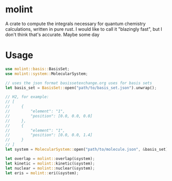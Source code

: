 # molint
A crate to compute the integrals necessary for quantum chemistry calculations, written in pure rust. 
I would like to call it "blazingly fast", but I don't think that's accurate. Maybe some day

# Usage
```rs
use molint::basis::BasisSet;
use molint::system::MolecularSystem;

// uses the json format basissetexchange.org uses for basis sets
let basis_set = BasisSet::open("path/to/basis_set.json").unwrap();

// H2, for example:
// [
//     {
//         "element": "1",
//         "position": [0.0, 0.0, 0.0]
//     },
//     {
//         "element": "1",
//         "position": [0.0, 0.0, 1.4]
//     }
// ]
let system = MolecularSystem::open("path/to/molecule.json", &basis_set).unwrap();

let overlap = molint::overlap(&system);
let kinetic = molint::kinetic(&system);
let nuclear = molint::nuclear(&system);
let eris = molint::eri(&system);
```
